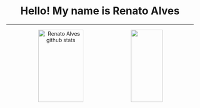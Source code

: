 <div align="center">
  <h1>Hello! My name is Renato Alves</h1>
<div>
<hr>
<div align="center">
  <img width="49%" height="195px" src="https://github-readme-stats.vercel.app/api?username=rena02to&show_icons=true&count_private=true&hide_border=true&title_color=00FF7F&icon_color=6495ED&text_color=c9d1d9&bg_color=0d1117" alt="Renato Alves github stats" /> 
  <img width="41%" height="195px" src="https://github-readme-stats.vercel.app/api/top-langs/?username=rena02to&layout=compact&hide_border=true&title_color=00FF7F&text_color=c9d1d9&bg_color=0d1117" />
</div>
